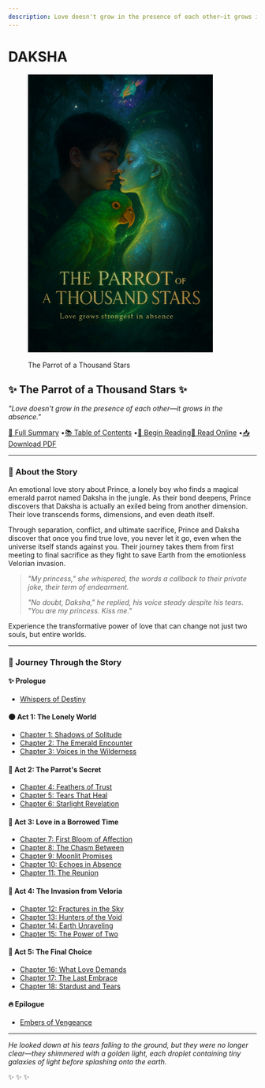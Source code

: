 ```yaml
---
description: Love doesn't grow in the presence of each other—it grows in the absence.
---
```


# DAKSHA

<div data-full-width="true"><figure><img src="poster3.png" alt="" width="375"><figcaption><p>The Parrot of a Thousand Stars</p></figcaption></figure></div>

## ✨ The Parrot of a Thousand Stars ✨

_"Love doesn't grow in the presence of each other—it grows in the absence."_

[📖 Full Summary](summary.md) •[📚 Table of Contents](table_of_contents.md) •[🌟 Begin Reading](prologue_whispers_of_destiny.md)[📱 Read Online](https://iamsh.gitbook.io/daksha) •[📥 Download PDF](https://iamsh.gitbook.io/daksha/~gitbook/pdf?limit=100)

***

### 💫 About the Story

An emotional love story about Prince, a lonely boy who finds a magical emerald parrot named Daksha in the jungle. As their bond deepens, Prince discovers that Daksha is actually an exiled being from another dimension. Their love transcends forms, dimensions, and even death itself.

Through separation, conflict, and ultimate sacrifice, Prince and Daksha discover that once you find true love, you never let it go, even when the universe itself stands against you. Their journey takes them from first meeting to final sacrifice as they fight to save Earth from the emotionless Velorian invasion.

> _"My princess," she whispered, the words a callback to their private joke, their term of endearment._
>
> _"No doubt, Daksha," he replied, his voice steady despite his tears. "You are my princess. Kiss me."_

Experience the transformative power of love that can change not just two souls, but entire worlds.

***

### 📖 Journey Through the Story

#### ✨ Prologue

* [Whispers of Destiny](prologue_whispers_of_destiny.md)

#### 🌑 Act 1: The Lonely World

* [Chapter 1: Shadows of Solitude](act1_chapter1_shadows_of_solitude.md)
* [Chapter 2: The Emerald Encounter](act1_chapter2_the_emerald_encounter.md)
* [Chapter 3: Voices in the Wilderness](act1_chapter3_voices_in_the_wilderness.md)

#### 🦜 Act 2: The Parrot's Secret

* [Chapter 4: Feathers of Trust](act2_chapter4_feathers_of_trust.md)
* [Chapter 5: Tears That Heal](act2_chapter5_tears_that_heal.md)
* [Chapter 6: Starlight Revelation](act2_chapter6_starlight_revelation.md)

#### 💖 Act 3: Love in a Borrowed Time

* [Chapter 7: First Bloom of Affection](act3_chapter7_first_bloom_of_affection.md)
* [Chapter 8: The Chasm Between](act3_chapter8_the_chasm_between.md)
* [Chapter 9: Moonlit Promises](act3_chapter9_moonlit_promises.md)
* [Chapter 10: Echoes in Absence](act3_chapter10_echoes_in_absence.md)
* [Chapter 11: The Reunion](act3_chapter11_the_reunion.md)

#### 🌌 Act 4: The Invasion from Veloria

* [Chapter 12: Fractures in the Sky](act4_chapter12_fractures_in_the_sky.md)
* [Chapter 13: Hunters of the Void](act4_chapter13_hunters_of_the_void.md)
* [Chapter 14: Earth Unraveling](act4_chapter14_earth_unraveling.md)
* [Chapter 15: The Power of Two](act4_chapter15_the_power_of_two.md)

#### 💫 Act 5: The Final Choice

* [Chapter 16: What Love Demands](act5_chapter16_what_love_demands.md)
* [Chapter 17: The Last Embrace](act5_chapter17_the_last_embrace.md)
* [Chapter 18: Stardust and Tears](act5_chapter18_stardust_and_tears.md)

#### 🔥 Epilogue

* [Embers of Vengeance](epilogue_embers_of_vengeance.md)

***

_He looked down at his tears falling to the ground, but they were no longer clear—they shimmered with a golden light, each droplet containing tiny galaxies of light before splashing onto the earth._

✨ ✨ ✨
